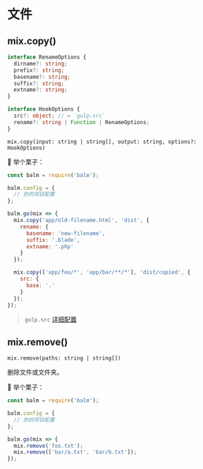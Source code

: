 # 文件

## mix.copy()

```ts
interface RenameOptions {
  dirname?: string;
  prefix?: string;
  basename?: string;
  suffix?: string;
  extname?: string;
}

interface HookOptions {
  src?: object; // = `gulp.src`
  rename?: string | Function | RenameOptions;
}
```

`mix.copy(input: string | string[], output: string, options?: HookOptions)`

:chestnut: 举个栗子：

```js
const balm = require('balm');

balm.config = {
  // 你的项目配置
};

balm.go(mix => {
  mix.copy('app/old-filename.html', 'dist', {
    rename: {
      basename: 'new-filename',
      suffix: '.blade',
      extname: '.php'
    }
  });

  mix.copy(['app/foo/*', 'app/bar/**/*'], 'dist/copied', {
    src: {
      base: '.'
    }
  });
});
```

> `gulp.src` [详细配置](https://gulpjs.com/docs/en/api/src#options)

## mix.remove()

`mix.remove(paths: string | string[])`

删除文件或文件夹。

:chestnut: 举个栗子：

```js
const balm = require('balm');

balm.config = {
  // 你的项目配置
};

balm.go(mix => {
  mix.remove('foo.txt');
  mix.remove(['bar/a.txt', 'bar/b.txt']);
});
```
